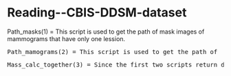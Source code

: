 # Reading--CBIS-DDSM-dataset

Path_masks(1) = This script is used to get the path of mask images of mammograms that have only one lession. 
<pre>
Path_mamograms(2) = This script is used to get the path of  mammogram images that have only one lession and were not cropped. 
<pre>
Mass_calc_together(3) = Since the first two scripts return different CSV files for masses and calcifications, Mass_calc_together script join all  mamograms in one  CSV file.
